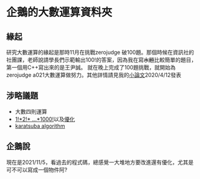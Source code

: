 # 企鵝的大數運算資料夾

## 緣起
研究大數運算的緣起是那時11月在挑戰zerojudge 破100題。那個時候在資訊社的社團課，老師說請學長們示範輸出100!的答案，因為我在寫~~水題~~比較簡單的題目，第一個用C++寫出來的是王尹誠。
就在晚上完成了100題挑戰，就開始為zerojudge a021大數運算做努力。其他詳情請見我的[小論文](https://hackmd.io/YF1ALlh2R6-yJHWp8VCSLg)2020/4/12發表

## 涉略議題
* 大數四則運算
* [1!*2!\* ...*1000!](https://github.com/penguin72487/zero-judge-practice/blob/master/%E5%A4%A7%E6%95%B8%E9%81%8B%E7%AE%97/1%E9%9A%8E%E4%B9%98%E5%88%B0a%E9%9A%8E.cpp)以及[優化](https://github.com/penguin72487/zero-judge-practice/blob/master/%E5%A4%A7%E6%95%B8%E9%81%8B%E7%AE%97/1%E9%9A%8E%E4%B9%98%E5%88%B0100%E9%9A%8E%E5%84%AA%E5%8C%96.cpp)
* [karatsuba algorithm](https://github.com/penguin72487/zero-judge-practice/blob/master/%E5%A4%A7%E6%95%B8%E9%81%8B%E7%AE%97/karatsuba%20algorithm.cpp)
  
## 企鵝說
現在是2021/11/5，看過去的程式碼，總感覺一大堆地方要改進還有優化，尤其是可不可以寫成一個物件阿?
